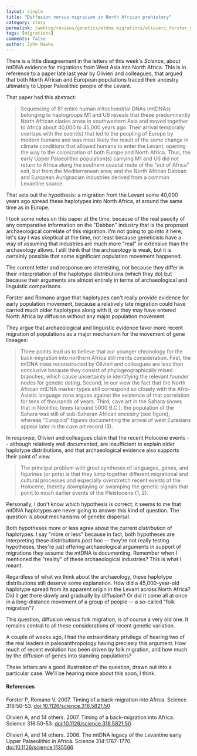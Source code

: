 ```yaml
---
layout: single 
title: "Diffusion versus migration in North African prehistory" 
category: story
permalink: /weblog/reviews/genetics/mtdna_migrations/olivieri_forster_north_africa_mtdna_2007.html
tags: [migrations] 
comments: false 
author: John Hawks 
---
```



<p>
There is a little disagreement in the letters of this week's <i>Science</i>, about mtDNA evidence for migrations from West Asia into North Africa. This is in reference to a paper late last year by Olivieri and colleagues, that argued that both North African and European populations traced their ancestry ultimately to Upper Paleolithic people of the Levant. 
</p>

<p>
That paper had this abstract: 
</p>

<blockquote>Sequencing of 81 entire human mitochondrial DNAs (mtDNAs) belonging to haplogroups M1 and U6 reveals that these predominantly North African clades arose in southwestern Asia and moved together to Africa about 40,000 to 45,000 years ago. Their arrival temporally overlaps with the event(s) that led to the peopling of Europe by modern humans and was most likely the result of the same change in climate conditions that allowed humans to enter the Levant, opening the way to the colonization of both Europe and North Africa. Thus, the early Upper Palaeolithic population(s) carrying M1 and U6 did not return to Africa along the southern coastal route of the "out of Africa" exit, but from the Mediterranean area; and the North African Dabban and European Aurignacian industries derived from a common Levantine source.</blockquote>

<p>
That sets out the hypothesis: a migration from the Levant some 40,000 years ago spread these haplotypes into North Africa, at around the same time as in Europe. 
</p>

<p>
I took some notes on this paper at the time, because of the real paucity of any comparative information on the "Dabban" industry that is the proposed archaeological correlate of this migration. I'm not going to go into it here; let's say I was skeptical at the time, not least because geneticists have a way of assuming that industries are much more "real" or extensive than the archaeology allows. I still think that the archaeology is weak, but it is certainly possible that some significant population movement happened. 
</p>

<p>
The current letter and response are interesting, not because they differ in their interpretation of the haplotype distributions (which they do) but because their arguments are almost entirely in terms of archaeological and linguistic comparisons. 
</p>

<p>
Forster and Romano argue that haplotypes can't really provide evidence for early population movement, because a relatively late migration could have carried much older haplotypes along with it, or they may have entered North Africa by diffusion without any major population movement. 
</p>

<p>
They argue that archaeological and linguistic evidence favor more recent migration of populations as a major mechanism for the movement of gene lineages: 
</p>

<blockquote>Three points lead us to believe that our younger chronology for the back-migration into northern Africa still merits consideration. First, the mtDNA trees reconstructed by Olivieri and colleagues are less than conclusive because they consist of phylogeographically mixed branches, which cause uncertainty in identifying the relevant founder nodes for genetic dating. Second, in our view the fact that the North African mtDNA marker types still correspond so closely with the Afro-Asiatic language zone argues against the existence of that correlation for tens of thousands of years. Third, cave art in the Sahara shows that in Neolithic times (around 5000 B.C.), the population of the Sahara was still of sub-Saharan African ancestry (see figure), whereas "Europoid" figures documenting the arrival of west Eurasians appear later in the cave art record (3).</blockquote>

<p>
In response, Olivieri and colleagues claim that the recent Holocene events -- although relatively well documented, are insufficient to explain older haplotype distributions, and that archaeological evidence also supports their point of view. 
</p>

<blockquote>The principal problem with great syntheses of languages, genes, and figurines (or pots) is that they lump together different migrational and cultural processes and especially overstretch recent events of the Holocene, thereby downplaying or swamping the genetic signals that point to much earlier events of the Pleistocene (1, 2).</blockquote>

<p>
Personally, I don't know which hypothesis is correct; it seems to me that mtDNA haplotypes are never going to answer this kind of question. The question is about mechanisms of genetic dispersal. 
</p>

<p>
Both hypotheses more or less agree about the current <i>distribution</i> of haplotypes. I say "more or less" because in fact, both hypotheses are interpreting these distributions <i>post hoc</i> -- they're not really testing hypotheses, they're just offering archaeological arguments in support of migrations they assume the mtDNA is documenting. Remember when I mentioned the "reality" of these archaeological industries? This is what I meant.
</p>

<p>
Regardless of what we think about the archaeology, these haplotype distributions still deserve some explanation. How did a 45,000-year-old haplotype spread from its apparent origin in the Levant across North Africa? Did it get there slowly and gradually by diffusion? Or did it come all at once in a long-distance movement of a group of people -- a so-called "folk migration"? 
</p>

<p>
This question, diffusion versus folk migration, is of course a very old one. It remains central to all these considerations of recent genetic variation. 
</p>

<p>
A couple of weeks ago, I had the extraordinary privilege of hearing two of the real leaders in paleoanthropology having precisely this argument. How much of recent evolution has been driven by folk migration, and how much by the diffusion of genes into standing populations? 
</p>

<p>
These letters are a good illustration of the question, drawn out into a particular case. We'll be hearing more about this soon, I think. 
</p>

<h4>References</h4>

<p class="cite">Forster P, Romano V. 2007. Timing of a back-migration into Africa. Science 316:50-53. <a href="http://dx.doi.org/10.1126/science.316.5821.50">doi:10.1126/science.316.5821.50</a></p>

<p class="cite">Olivieri A, and 14 others. 2007. Timing of a back-migration into Africa. Science 316:50-53. <a href="http://dx.doi.org/10.1126/science.316.5821.50">doi:10.1126/science.316.5821.50</a></p>

<p class="cite">Olivieri A, and 14 others. 2006. The mtDNA legacy of the Levantine early Upper Palaeolithic in Africa. Science 314:1767-1770. <a href="http://dx.doi.org/10.1126/science.1135566">doi:10.1126/science.1135566</a></p>

